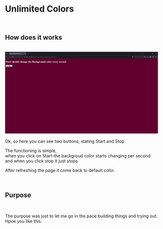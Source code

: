 <h1>Unlimited Colors</h1>
<br>
<h2>How does it works</h2>
<br>
<img src='pic'>
<p>Ok, so here you can see two buttons, stating Start and Stop</p>
<p>The functioning is simple, <br> when you click on Start-the backgroud color starts changing per second and when you click stop it just stops</p>
<p>After refreshing the page it come back to default color.</p>
<br>
<h2>Purpose</h2>
<br>
<p>The purpose was just to let me go in the pace building things and trying out.<br> Hpoe you like this.</p>
